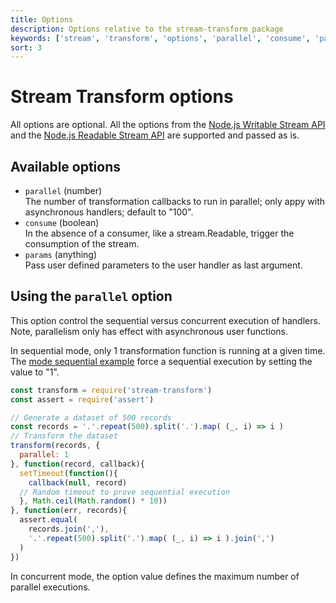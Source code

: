 ```yaml
---
title: Options
description: Options relative to the stream-transform package
keywords: ['stream', 'transform', 'options', 'parallel', 'consume', 'params']
sort: 3
---
```


# Stream Transform options

All options are optional. All the options from the [Node.js Writable Stream API](https://nodejs.org/api/stream.html#stream_constructor_new_stream_writable_options) and the [Node.js Readable Stream API](https://nodejs.org/api/stream.html#stream_new_stream_readable_options) are supported and passed as is.

## Available options

*   `parallel` (number)   
     The number of transformation callbacks to run in parallel; only appy with asynchronous handlers; default to "100".
*   `consume` (boolean)   
    In the absence of a consumer, like a stream.Readable, trigger the
    consumption of the stream.
*   `params` (anything)   
    Pass user defined parameters to the user handler as last argument.

## Using the `parallel` option

This option control the sequential versus concurrent execution of handlers. Note, parallelism only has effect with asynchronous user functions.

In sequential mode, only 1 transformation function is running at a given time. The [mode sequential example](https://github.com/adaltas/node-stream-transform/blob/master/samples/mode.sequential.js) force a sequential execution by setting the value to "1".

```js
const transform = require('stream-transform')
const assert = require('assert')

// Generate a dataset of 500 records
const records = '.'.repeat(500).split('.').map( (_, i) => i )
// Transform the dataset
transform(records, {
  parallel: 1
}, function(record, callback){
  setTimeout(function(){
    callback(null, record)
  // Random timeout to prove sequential execution
  }, Math.ceil(Math.random() * 10))
}, function(err, records){
  assert.equal(
    records.join(','),
    '.'.repeat(500).split('.').map( (_, i) => i ).join(',')
  )
})
```

In concurrent mode, the option value defines the maximum number of parallel executions. 

